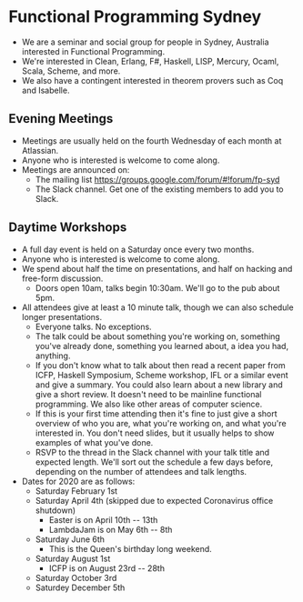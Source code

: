 # Functional Programming Sydney

* We are a seminar and social group for people in Sydney, Australia interested in Functional Programming.
* We're interested in Clean, Erlang, F#, Haskell, LISP, Mercury, Ocaml, Scala, Scheme, and more.
* We also have a contingent interested in theorem provers such as Coq and Isabelle.

## Evening Meetings
* Meetings are usually held on the fourth Wednesday of each month at ​Atlassian.
* Anyone who is interested is welcome to come along.
* Meetings are announced on:
  * The ​mailing list https://groups.google.com/forum/#!forum/fp-syd
  * The Slack channel. Get one of the existing members to add you to Slack.

## Daytime Workshops
* A full day event is held on a Saturday once every two months.
* Anyone who is interested is welcome to come along.
* We spend about half the time on presentations, and half on hacking and free-form discussion.
  * Doors open 10am, talks begin 10:30am. We'll go to the pub about 5pm.
* All attendees give at least a 10 minute talk, though we can also schedule longer presentations.
  * Everyone talks. No exceptions.
  * The talk could be about something you're working on, something you've already done, something you learned about, a idea you had, anything.
  * If you don't know what to talk about then read a recent paper from ICFP, Haskell Symposium, Scheme workshop, IFL or a similar event and give a summary. You could also learn about a new library and give a short review. It doesn't need to be mainline functional programming. We also like other areas of computer science.
  * If this is your first time attending then it's fine to just give a short overview of who you are, what you're working on, and what you're interested in. You don't need slides, but it usually helps to show examples of what you've done.
  * RSVP to the thread in the Slack channel with your talk title and expected length. We'll sort out the schedule a few days before, depending on the number of attendees and talk lengths.
* Dates for 2020 are as follows:
  * Saturday February 1st
  * Saturday April 4th (skipped due to expected Coronavirus office shutdown)
    * Easter is on April 10th -- 13th
    * LambdaJam is on May 6th -- 8th
  * Saturday June 6th
    * This is the Queen's birthday long weekend.
  * Saturday August 1st
    * ICFP is on August 23rd -- 28th
  * Saturday October 3rd
  * Saturdey December 5th

